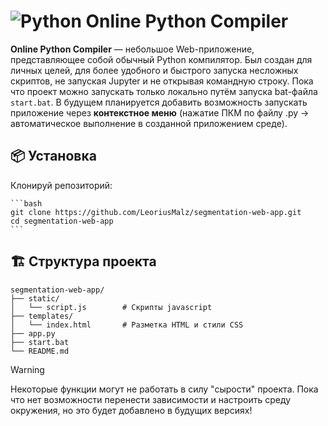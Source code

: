 # ![Python](https://skillicons.dev/icons?i=python&perline=1) Online Python Compiler 

 **Online Python Compiler** — небольшое Web-приложение, представляющее собой обычный Python компилятор. Был создан для личных целей, для более удобного и быстрого запуска несложных скриптов, не запуская Jupyter и не открывая командную строку. Пока что проект можно запускать только локально путём запуска bat-файла `start.bat`. В будущем планируется добавить возможность запускать приложение через **контекстное меню** (нажатие ПКМ по файлу .py -> автоматическое выполнение в созданной приложением среде).

## 📦 Установка

Клонируй репозиторий:

    ```bash
    git clone https://github.com/LeoriusMalz/segmentation-web-app.git
    cd segmentation-web-app
    ```

## 🏗️ Структура проекта

```
segmentation-web-app/
├── static/
│   └── script.js        # Скрипты javascript
├── templates/                  
│   └── index.html       # Разметка HTML и стили CSS
├── app.py
├── start.bat
└── README.md
```

> [!WARNING]
> Некоторые функции могут не работать в силу "сырости" проекта. Пока что нет возможности перенести зависимости и настроить среду окружения, но это будет добавлено в будущих версиях!
